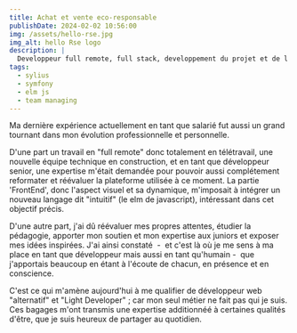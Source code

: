 ```yaml
---
title: Achat et vente eco-responsable 
publishDate: 2024-02-02 10:56:00
img: /assets/hello-rse.jpg
img_alt: hello Rse logo
description: |
  Developpeur full remote, full stack, developpement du projet et de l'équipe de hello Rse.
tags:
  - sylius
  - symfony
  - elm js
  - team managing
---
```


Ma dernière expérience actuellement en tant que salarié fut aussi un grand tournant dans mon évolution professionnelle et personnelle.

D'une part un travail en "full remote" donc totalement en télétravail, une nouvelle équipe technique en construction, et en tant que développeur senior, une expertise m'était demandée pour pouvoir aussi complétement reformater et réévaluer la plateforme utilisée à ce moment. La partie 'FrontEnd', donc l'aspect visuel et sa dynamique, m'imposait à intégrer un nouveau langage dit "intuitif" (le elm de javascript), intéressant dans cet objectif précis.

D'une autre part, j'ai dû réévaluer mes propres attentes, étudier la pédagogie, apporter mon soutien et mon expertise aux juniors et exposer mes idées inspirées. J'ai ainsi constaté &nbsp;-&nbsp; et c'est là où je me sens à ma place en tant que développeur mais aussi en tant qu'humain&nbsp;-&nbsp; que j'apportais beaucoup en étant à l'écoute de chacun, en présence et en conscience.

C'est ce qui m'amène aujourd'hui à me qualifier de développeur web "alternatif" et "Light Developer" ; car mon seul métier ne fait pas qui je suis. Ces bagages m'ont transmis une expertise additionnéé à certaines qualités d'être, que je suis heureux de partager au quotidien.

